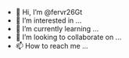 
- 👋 Hi, I’m @fervr26Gt
- 👀 I’m interested in ...
- 🌱 I’m currently learning ...
- 💞️ I’m looking to collaborate on ...
- 📫 How to reach me ...

<!---
fervr26Gt/fervr26Gt is a ✨ special ✨ repository because its `README.md` (this file) appears on your GitHub profile.
You can click the Preview link to take a look at your changes.
--->
